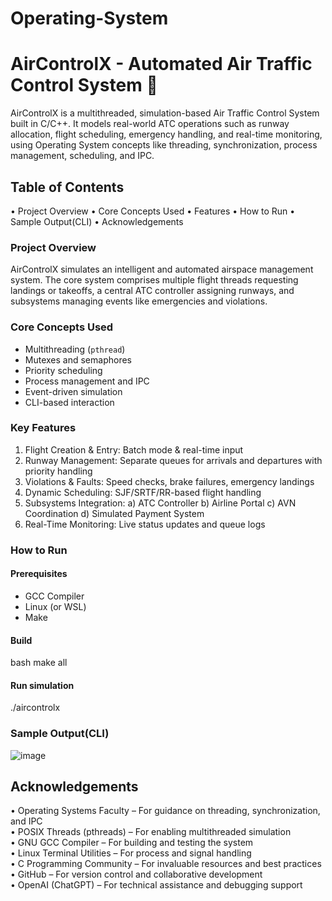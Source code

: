 # Operating-System
# AirControlX - Automated Air Traffic Control System 🛫

AirControlX is a multithreaded, simulation-based Air Traffic Control System built in C/C++. It models real-world ATC operations such as runway allocation, flight scheduling, emergency handling, and real-time monitoring, using Operating System concepts like threading, synchronization, process management, scheduling, and IPC.

## Table of Contents

•	Project Overview
•	Core Concepts Used
•	Features
•	How to Run
•	Sample Output(CLI)
•	Acknowledgements



###  Project Overview
AirControlX simulates an intelligent and automated airspace management system. The core system comprises multiple flight threads requesting landings or takeoffs, a central ATC controller assigning runways, and subsystems managing events like emergencies and violations.

### Core Concepts Used
- Multithreading (`pthread`)
- Mutexes and semaphores
- Priority scheduling
- Process management and IPC
- Event-driven simulation
- CLI-based interaction

### Key Features
1)	Flight Creation & Entry: Batch mode & real-time input
2)	Runway Management: Separate queues for arrivals and departures with priority handling
3)	Violations & Faults: Speed checks, brake failures, emergency landings
4)	Dynamic Scheduling: SJF/SRTF/RR-based flight handling
5)	Subsystems Integration:
    a)	ATC Controller
    b)	Airline Portal
    c)	AVN Coordination
    d)	Simulated Payment System
6)	Real-Time Monitoring: Live status updates and queue logs

### How to Run

#### Prerequisites
- GCC Compiler
- Linux (or WSL)
- Make

####  Build
bash
make all

#### Run simulation
./aircontrolx

### Sample Output(CLI)

![image](https://github.com/user-attachments/assets/81d538b2-95b9-45dc-9cc3-fed26defac47)

##  Acknowledgements

•	Operating Systems Faculty – For guidance on threading, synchronization, and IPC  
•	POSIX Threads (pthreads) – For enabling multithreaded simulation  
•	GNU GCC Compiler – For building and testing the system  
•	Linux Terminal Utilities – For process and signal handling  
•	C Programming Community – For invaluable resources and best practices  
•	GitHub – For version control and collaborative development  
•	OpenAI (ChatGPT) – For technical assistance and debugging support  

